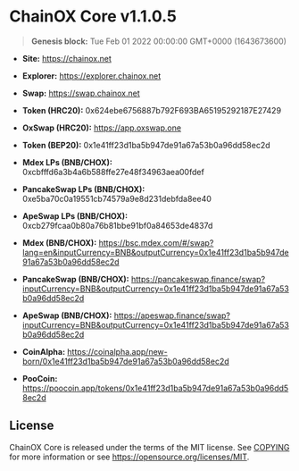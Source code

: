 ChainOX Core v1.1.0.5
===============================

> **Genesis block:**
> Tue Feb 01 2022 00:00:00 GMT+0000 (1643673600)

- **Site:** https://chainox.net
- **Explorer:** https://explorer.chainox.net
- **Swap:** https://swap.chainox.net

- **Token (HRC20):** 0x624ebe6756887b792F693BA65195292187E27429
- **OxSwap (HRC20):** https://app.oxswap.one

- **Token (BEP20):** 0x1e41ff23d1ba5b947de91a67a53b0a96dd58ec2d
- **Mdex LPs (BNB/CHOX):** 0xcbfffd6a3b4a6b588ffe27e48f34963aea00fdef
- **PancakeSwap LPs (BNB/CHOX):** 0xe5ba70c0a19551cb74579a9e8d231debfda8ee40
- **ApeSwap LPs (BNB/CHOX):** 0xcb279fcaa0b80a76b81bbe91bf0a84653de4837d
- **Mdex (BNB/CHOX):** https://bsc.mdex.com/#/swap?lang=en&inputCurrency=BNB&outputCurrency=0x1e41ff23d1ba5b947de91a67a53b0a96dd58ec2d
- **PancakeSwap (BNB/CHOX):** https://pancakeswap.finance/swap?inputCurrency=BNB&outputCurrency=0x1e41ff23d1ba5b947de91a67a53b0a96dd58ec2d
- **ApeSwap (BNB/CHOX):** https://apeswap.finance/swap?inputCurrency=BNB&outputCurrency=0x1e41ff23d1ba5b947de91a67a53b0a96dd58ec2d
- **CoinAlpha:** https://coinalpha.app/new-born/0x1e41ff23d1ba5b947de91a67a53b0a96dd58ec2d
- **PooCoin:** https://poocoin.app/tokens/0x1e41ff23d1ba5b947de91a67a53b0a96dd58ec2d

License
-------

ChainOX Core is released under the terms of the MIT license. See [COPYING](COPYING) for more
information or see https://opensource.org/licenses/MIT.
